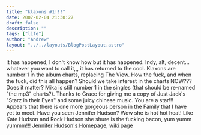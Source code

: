 ```yaml
---
title: "klaxons #1!!!"
date: 2007-02-04 21:30:27
draft: false
description: ""
tags: ["life"]
author: "Andrew"
layout: "../../layouts/BlogPostLayout.astro"
---
```


It has happened, I don't know how but it has happened. Indy, alt, decent... whatever you want to call it,,, it has returned to the cool. Klaxons are number 1 in the album charts, replacing The View. How the fuck, and when the fuck, did this all happen? Should we take interest in the charts NOW??? Does it matter? Mika is still number 1 in the singles (that should be re-named "the mp3" charts?). Thanks to Grace for giving me a copy of Just Jack's "Starz in their Eyes" and some juicy chinese music. You are a star!!! Appears that there is one more gorgeous person in the Family that I have yet to meet. Have you seen Jennifer Hudson? Wow she is hot hot heat! Like Kate Hudson and Rock Hudson she shure is the fucking bacon, yum yumm yummm!!! [Jennifer Hudson's Homepage](http://www.jenniferhudsononline.com/), [wiki page](http://en.wikipedia.org/wiki/Jennifer_Hudson)
